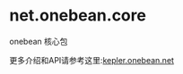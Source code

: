 # net.onebean.core
onebean 核心包


更多介绍和API请参考这里:[kepler.onebean.net](http://kepler.onebean.net/doc/1.1.0.4.RELEASE/b0004#)
